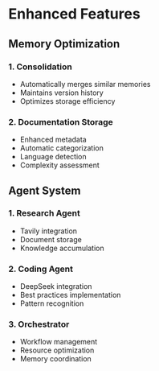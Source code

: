 # Enhanced Features

## Memory Optimization

### 1. Consolidation
- Automatically merges similar memories
- Maintains version history
- Optimizes storage efficiency

### 2. Documentation Storage
- Enhanced metadata
- Automatic categorization
- Language detection
- Complexity assessment

## Agent System

### 1. Research Agent
- Tavily integration
- Document storage
- Knowledge accumulation

### 2. Coding Agent
- DeepSeek integration
- Best practices implementation
- Pattern recognition

### 3. Orchestrator
- Workflow management
- Resource optimization
- Memory coordination